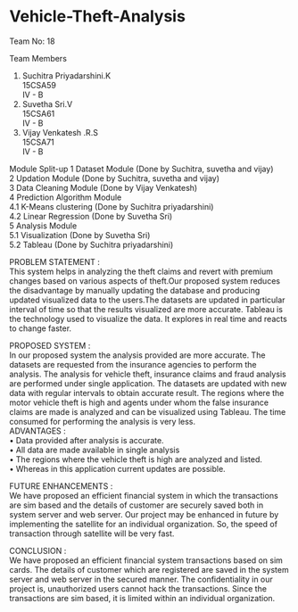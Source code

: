 # Vehicle-Theft-Analysis


Team No: 18

Team Members
   1. Suchitra Priyadarshini.K                                                                                                         
      15CSA59                                                                                                                           
      IV - B                                                                                                                            
   2. Suvetha Sri.V                                                                                                                     
      15CSA61                                                                                                                           
      IV - B                                                                                                                             
   3. Vijay Venkatesh .R.S                                                                                                               
      15CSA71                                                                                                                           
      IV - B   
      
      
Module Split-up
     1 Dataset Module (Done by Suchitra, suvetha and vijay)                                                                            
     2 Updation Module (Done by Suchitra, suvetha and vijay)                                                                           
     3 Data Cleaning Module (Done by Vijay Venkatesh)                                                                                   
     4 Prediction Algorithm Module                                                                                                      
          4.1  K-Means clustering (Done by Suchitra priyadarshini)                                                                      
          4.2  Linear Regression (Done by Suvetha Sri)                                                                                  
     5 Analysis Module                                                                                                                  
          5.1   Visualization (Done by Suvetha Sri)                                                                                     
          5.2   Tableau (Done by Suchitra priyadarshini)                                                                                

      
PROBLEM STATEMENT :                                                                                                                     
This system helps in analyzing the theft claims and revert with premium changes based on various aspects of theft.Our proposed system reduces the disadvantage by manually updating the database and producing updated visualized data to the users.The datasets are updated in particular interval of time so that the results visualized are more accurate. Tableau is the technology used to visualize the data. It explores in real time and reacts to change faster.


PROPOSED SYSTEM :                                                                                                                    
In our proposed system the analysis provided are more accurate. The datasets are requested from the insurance agencies to perform the analysis. The analysis for vehicle theft, insurance claims and fraud analysis are performed under single application. The datasets are updated with new data with regular intervals to obtain accurate result. The regions where the motor vehicle theft is high and agents under whom the false insurance claims are made is analyzed and can be visualized using Tableau. The time consumed for performing the analysis is very less.                                                                                                                  
ADVANTAGES :                                                                                                                        
•	Data provided after analysis is accurate.                                                                                             
•	All data are made available in single analysis                                                                                       
•	The regions where the vehicle theft is high are analyzed and listed.                                                                 
•	Whereas in this application current updates are possible.                                                                            


FUTURE ENHANCEMENTS :                                                                                                               
We have proposed an efficient financial system in which the transactions are sim based and the details of customer are securely saved both in system server and web server.
Our project may be enhanced in future by implementing the satellite for an individual organization. So, the speed of transaction through satellite will be very fast.


CONCLUSION :                                                                                                                         
We have proposed an efficient financial system transactions based on sim cards. The details of customer which are registered are saved in the system server and web server in the secured manner. The confidentiality in our project is, unauthorized users cannot hack the transactions. Since the transactions are sim based, it is limited within an individual organization.

